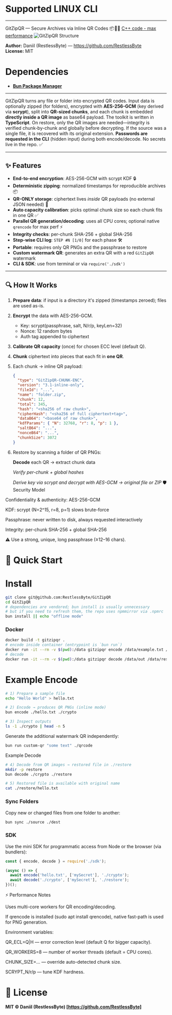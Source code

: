 # Supported LINUX CLI
----
GitZipQR — Secure Archives via Inline QR Codes 📦🔐📱
[C++ code - max performance](https://github.com/RestlessByte/GitZipQR.cpp)
![GitZipQR Structure](https://github.com/RestlessByte/GitZipQR/blob/main/assets/structures/structures.png)

**Author:** Daniil (RestlessByte) — https://github.com/RestlessByte  
**License:** MIT
 
 # Dependencies
 - **[Bun Package Manager](https://bun.sh/)**
---------------------------------
GitZipQR turns any file or folder into encrypted QR codes. Input data is optionally zipped (for folders), encrypted with **AES-256-GCM** (key derived via **scrypt**), split into **QR-sized chunks**, and each chunk is embedded **directly inside a QR image** as base64 payload. The toolkit is written in **TypeScript**.
On restore, only the QR images are needed—integrity is verified chunk-by-chunk and globally before decrypting. If the source was a single file, it is recovered with its original extension.
**Passwords are requested in the CLI** (hidden input) during both encode/decode. No secrets live in the repo. ✅

---

## ✨ Features

- **End-to-end encryption**: AES-256-GCM with scrypt KDF 🔒  
- **Deterministic zipping**: normalized timestamps for reproducible archives 📦  
- **QR-ONLY storage**: ciphertext lives *inside* QR payloads (no external JSON needed) 📱  
- **Auto capacity calibration**: picks optimal chunk size so each chunk fits in one QR ✅  
- **Parallel QR generation/decoding**: uses all CPU cores; optional native `qrencode` for max perf ⚡
- **Integrity checks**: per-chunk SHA-256 + global SHA-256
- **Step-wise CLI log**: `STEP #N [1/0]` for each phase 🛠
- **Portable**: requires only QR PNGs and the passphrase to restore
- **Custom watermark QR**: generates an extra QR with a red `GitZipQR` watermark
- **CLI & SDK**: use from terminal or via `require('./sdk')`

---

## 🔍 How It Works

1. **Prepare data**: if input is a directory it's zipped (timestamps zeroed); files are used as-is.
2. **Encrypt** the data with AES-256-GCM.
   - Key: scrypt(passphrase, salt, N/r/p, keyLen=32)  
   - Nonce: 12 random bytes  
   - Auth tag appended to ciphertext  
3. **Calibrate QR capacity** (once) for chosen ECC level (default Q).  
4. **Chunk** ciphertext into pieces that each fit in **one QR**.  
5. Each chunk → inline QR payload:  
   ```json
   {
     "type": "GitZipQR-CHUNK-ENC",
     "version": "3.1-inline-only",
     "fileId": "...",
     "name": "folder.zip",
     "chunk": 12,
     "total": 345,
     "hash": "<sha256 of raw chunk>",
     "cipherHash": "<sha256 of full ciphertext+tag>",
     "dataB64": "<base64 of raw chunk>",
     "kdfParams": { "N": 32768, "r": 8, "p": 1 },
     "saltB64": "...",
     "nonceB64": "...",
     "chunkSize": 3072
   }
6. Restore by scanning a folder of QR PNGs:

   **Decode** each QR → extract chunk data

   *Verify per-chunk + global hashes*

   *Derive key via scrypt and decrypt with AES-GCM → original file or ZIP*
🛡 Security Model

Confidentiality & authenticity: AES-256-GCM

KDF: scrypt (N=2^15, r=8, p=1) slows brute-force

Passphrase: never written to disk, always requested interactively

Integrity: per-chunk SHA-256 + global SHA-256

⚠ Use a strong, unique, long passphrase (≥12–16 chars).

# 🚀 Quick Start
# Install
```bash
git clone git@github.com:RestlessByte/GitZipQR
cd GitZipQR
# dependencies are vendored; bun install is usually unnecessary
# but if you need to refresh them, the repo uses npmmirror via .npmrc
bun install || echo "offline mode"
```

### Docker

```bash
docker build -t gitzipqr .
# encode inside container (entrypoint is `bun run`)
docker run -it --rm -v $(pwd):/data gitzipqr encode /data/example.txt /data/out
# decode
docker run -it --rm -v $(pwd):/data gitzipqr decode /data/out /data/restore
```

# Example Encode
```bash
# 1) Prepare a sample file
echo "Hello World" > hello.txt

# 2) Encode → produces QR PNGs (inline mode)
bun encode ./hello.txt ./crypto

# 3) Inspect outputs
ls -1 ./crypto | head -n 5
```

Generate the additional watermark QR independently:

```bash
bun run custom-qr "some text" ./qrcode
```

Example Decode
```bash
# 4) Decode from QR images → restored file in ./restore
mkdir -p restore
bun decode ./crypto ./restore

# 5) Restored file is available with original name
cat ./restore/hello.txt
```

### Sync Folders

Copy new or changed files from one folder to another:

```bash
bun sync ./source ./dest
```

### SDK

Use the mini SDK for programmatic access from Node or the browser (via bundlers):

```javascript
const { encode, decode } = require('./sdk');

(async () => {
  await encode('hello.txt', ['mySecret'], './crypto');
  await decode('./crypto', ['mySecret'], './restore');
})();
```
⚡ Performance Notes

Uses multi-core workers for QR encoding/decoding.

If qrencode is installed (sudo apt install qrencode), native fast-path is used for PNG generation.

Environment variables:

QR_ECL=Q|H — error correction level (default Q for bigger capacity).

QR_WORKERS=8 — number of worker threads (default = CPU cores).

CHUNK_SIZE=... — override auto-detected chunk size.

SCRYPT_N/r/p — tune KDF hardness.

# 📜 License

**MIT © Daniil (RestlessByte) [https://github.com/RestlessByte]**
